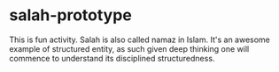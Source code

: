 # salah-prototype
This is fun activity. Salah is also called namaz in Islam. It's an awesome example of structured entity, as such given deep thinking one will commence to understand its disciplined structuredness. 
